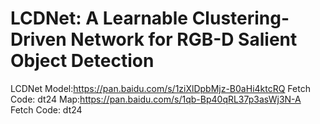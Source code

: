 # LCDNet: A Learnable Clustering-Driven Network for RGB-D Salient Object Detection
LCDNet
Model:https://pan.baidu.com/s/1ziXlDpbMjz-B0aHi4ktcRQ   Fetch Code: dt24 
Map:https://pan.baidu.com/s/1qb-Bp40qRL37p3asWj3N-A   Fetch Code: dt24 
